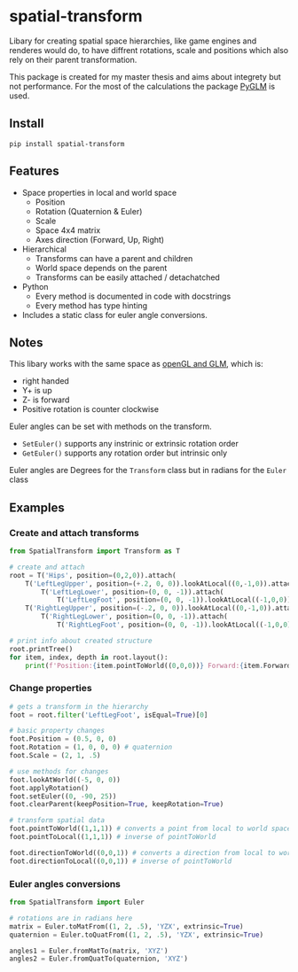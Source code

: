 # spatial-transform
Libary for creating spatial space hierarchies, like game engines and renderes would do, to have diffrent rotations, scale and positions which also rely on their parent transformation.

This package is created for my master thesis and aims about integrety but not performance. For the most of the calculations the package [PyGLM](https://github.com/Zuzu-Typ/PyGLM) is used.

## Install
``` batch
pip install spatial-transform
 ```
## Features
- Space properties in local and world space
    - Position
    - Rotation (Quaternion & Euler)
    - Scale
    - Space 4x4 matrix
    - Axes direction (Forward, Up, Right)
- Hierarchical
    - Transforms can have a parent and children
    - World space depends on the parent
    - Transforms can be easily attached / detachatched
- Python
    - Every method is documented in code with docstrings
    - Every method has type hinting
- Includes a static class for euler angle conversions.
## Notes
This libary works with the same space as [openGL and GLM](https://www.evl.uic.edu/ralph/508S98/coordinates.html), which is:
- right handed
- Y+ is up
- Z- is forward
- Positive rotation is counter clockwise

Euler angles can be set with methods on the transform.
- ``SetEuler()`` supports any instrinic or extrinsic rotation order
- ``GetEuler()`` supports any rotation order but intrinsic only

Euler angles are Degrees for the ``Transform`` class but in radians for the ``Euler`` class

## Examples
### Create and attach transforms
``` python
from SpatialTransform import Transform as T

# create and attach
root = T('Hips', position=(0,2,0)).attach(
    T('LeftLegUpper', position=(+.2, 0, 0)).lookAtLocal((0,-1,0)).attach(
        T('LeftLegLower', position=(0, 0, -1)).attach(
            T('LeftLegFoot', position=(0, 0, -1)).lookAtLocal((-1,0,0)))),
    T('RightLegUpper', position=(-.2, 0, 0)).lookAtLocal((0,-1,0)).attach(
        T('RightLegLower', position=(0, 0, -1)).attach(
            T('RightLegFoot', position=(0, 0, -1)).lookAtLocal((-1,0,0)))))

# print info about created structure
root.printTree()
for item, index, depth in root.layout():
    print(f'Position:{item.pointToWorld((0,0,0))} Forward:{item.ForwardWorld} {item.Name}')
```

### Change properties
``` python
# gets a transform in the hierarchy
foot = root.filter('LeftLegFoot', isEqual=True)[0]

# basic property changes
foot.Position = (0.5, 0, 0)
foot.Rotation = (1, 0, 0, 0) # quaternion
foot.Scale = (2, 1, .5)

# use methods for changes
foot.lookAtWorld((-5, 0, 0))
foot.applyRotation()
foot.setEuler((0, -90, 25))
foot.clearParent(keepPosition=True, keepRotation=True)

# transform spatial data
foot.pointToWorld((1,1,1)) # converts a point from local to world space
foot.pointToLocal((1,1,1)) # inverse of pointToWorld

foot.directionToWorld((0,0,1)) # converts a direction from local to world space
foot.directionToLocal((0,0,1)) # inverse of pointToWorld
```

### Euler angles conversions
``` python
from SpatialTransform import Euler

# rotations are in radians here
matrix = Euler.toMatFrom((1, 2, .5), 'YZX', extrinsic=True)
quaternion = Euler.toQuatFrom((1, 2, .5), 'YZX', extrinsic=True)

angles1 = Euler.fromMatTo(matrix, 'XYZ')
angles2 = Euler.fromQuatTo(quaternion, 'XYZ')
```
